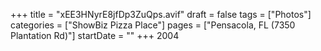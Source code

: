 +++
title = "xEE3HNyrE8jfDp3ZuQps.avif"
draft = false
tags = ["Photos"]
categories = ["ShowBiz Pizza Place"]
pages = ["Pensacola, FL (7350 Plantation Rd)"]
startDate = ""
+++
2004
